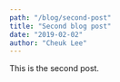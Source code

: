 ```yaml
---
path: "/blog/second-post"
title: "Second blog post"
date: "2019-02-02"
author: "Cheuk Lee"
---
```

This is the second post.

